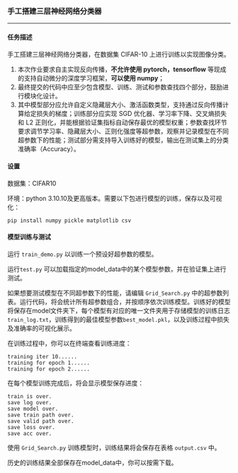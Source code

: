 ### 手工搭建三层神经网络分类器

---

#### 任务描述

手工搭建三层神经网络分类器，在数据集 CIFAR-10 上进行训练以实现图像分类。

1. 本次作业要求自主实现反向传播，**不允许使用 pytorch，tensorflow** 等现成的支持自动微分的深度学习框架，**可以使用 numpy**；
2. 最终提交的代码中应至少包含模型、训练、测试和参数查找四个部分，鼓励进行模块化设计。
3. 其中模型部分应允许自定义隐藏层大小、激活函数类型，支持通过反向传播计算给定损失的梯度；训练部分应实现 SGD 优化器、学习率下降、交叉熵损失和 L2 正则化，并能根据验证集指标自动保存最优的模型权重；参数查找环节要求调节学习率、隐藏层大小、正则化强度等超参数，观察并记录模型在不同超参数下的性能；测试部分需支持导入训练好的模型，输出在测试集上的分类准确率（Accuracy）。

#### 设置

数据集：CIFAR10

环境：python 3.10.10及更高版本。需要以下包进行模型的训练，保存以及可视化：

```
pip install numpy pickle matplotlib csv
```

#### 模型训练与测试

运行 `train_demo.py` 以训练一个预设好超参数的模型。

运行`test.py` 可以加载指定的model_data中的某个模型参数，并在验证集上进行测试。

如果想要测试模型在不同超参数下的性能，请编辑 `Grid_Search.py` 中的超参数列表。运行代码，将会统计所有超参数组合，并按顺序依次训练模型。训练好的模型将保存在model文件夹下，每个模型有对应的唯一文件夹用于存储模型的训练日志 `train_log.txt`，训练得到的最佳模型参数`best_model.pkl`，以及训练过程中损失及准确率的可视化展示。

在训练过程中，你可以在终端查看训练进度：

```
training iter 10......
training for epoch 1......
training for epoch 2......
```

在每个模型训练完成后，将会显示模型保存进度：

```
train is over.
save log over.
save model over.
save train path over.
save valid path over.
save loss over.
save acc over.
```

使用 `Grid_Search.py` 训练模型时，训练结果将会保存在表格 `output.csv` 中。

历史的训练结果全部保存在model_data中，你可以按需下载。

